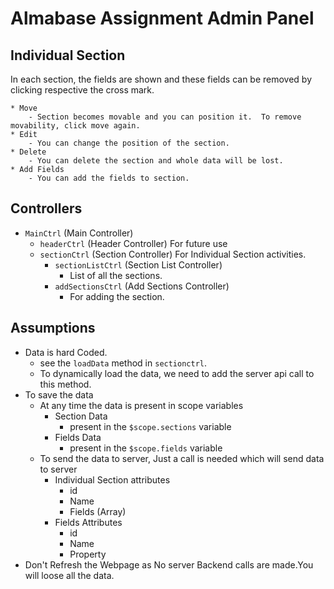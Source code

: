 # Almabase Assignment Admin Panel
## Individual Section 
In each section, the fields are shown and these fields can be removed by clicking respective the cross mark.<br>
<!-- Actions<br> -->
	* Move 
		- Section becomes movable and you can position it. 	To remove movability, click move again.
	* Edit
		- You can change the position of the section.
	* Delete
		- You can delete the section and whole data will be lost.
	* Add Fields
		- You can add the fields to section.


## Controllers 
* `MainCtrl` (Main Controller)
    * `headerCtrl` (Header Controller)
		For future use
    * `sectionCtrl` (Section Controller)
		For Individual Section activities.
		* `sectionListCtrl` (Section List Controller)
			- List of all the sections.
		* `addSectionsCtrl` (Add Sections Controller)
			- For adding the section.


## Assumptions
* Data is hard Coded.
	- see the `loadData` method in `sectionctrl`.
	- To dynamically load the data, we need to add the server api call to this method. 
* To save the data
	- At any time the data is present in scope variables
		* Section Data
			- present in the `$scope.sections` variable
		* Fields Data
			- present in the `$scope.fields` variable
	- To send the data to server, Just a call is needed which will send data to server
		- Individual Section attributes
			- id
			- Name
			- Fields (Array)
		- Fields Attributes
			- id
			- Name
			- Property
* Don't Refresh the Webpage as No server Backend calls are made.You will loose all the data.

